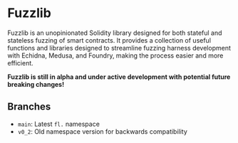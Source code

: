 # Fuzzlib
Fuzzlib is an unopinionated Solidity library designed for both stateful and stateless fuzzing of smart contracts. It provides a collection of useful functions and libraries designed to streamline fuzzing harness development with Echidna, Medusa, and Foundry, making the process easier and more efficient.

**Fuzzlib is still in alpha and under active development with potential future breaking changes!**

## Branches
* `main`: Latest `fl.` namespace
* `v0_2`: Old namespace version for backwards compatibility
